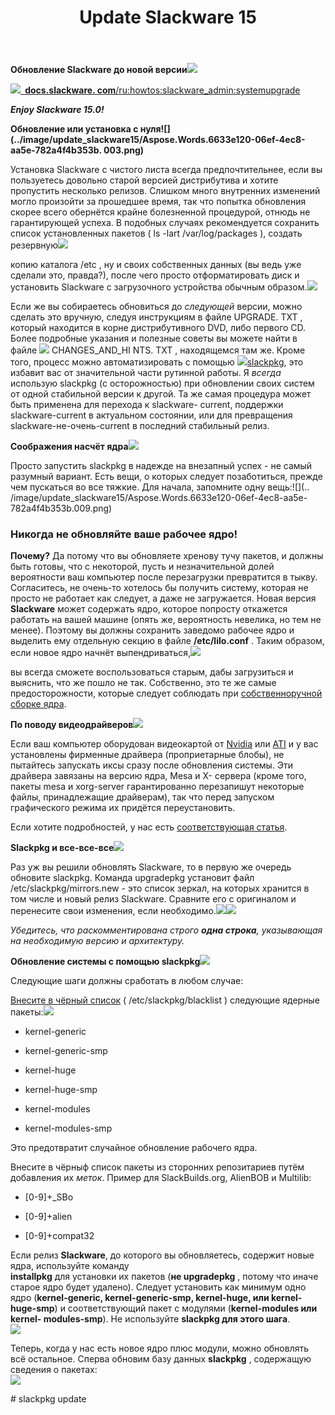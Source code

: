 ﻿---
layout: post
title:  Update Slackware 15
categories: News Slackware
---

**Обновление Slackware до новой версии![](../image/update_slackware15/Aspose.Words.6633e120-06ef-4ec8-aa5e-782a4f4b353b.001.png)**

 ![](../image/update_slackware15/Aspose.Words.6633e120-06ef-4ec8-aa5e-782a4f4b353b.002.png)[` `**docs.slackware.
 com**/ru:howtos:slackware_admin:systemupgrade](https://docs.slackware.com/ru:howtos:slackware_admin:systemupgrade)

***Enjoy Slackware 15.0!***

**Обновление или установка с нуля![](../image/update_slackware15/Aspose.Words.6633e120-06ef-4ec8-aa5e-782a4f4b353b.
 003.png)**

Установка Slackware с чистого листа всегда предпочтительнее, если вы пользуетесь довольно старой версией дистрибутива и хотите пропустить несколько релизов. Слишком много внутренних изменений могло произойти за прошедшее время, так что попытка обновления скорее всего обернётся крайне болезненной процедурой, отнюдь не гарантирующей успеха. В подобных случаях рекомендуется сохранить список установленных пакетов ( ls -lart /var/log/packages ), создать резервную![](../image/update_slackware15/Aspose.Words.6633e120-06ef-4ec8-aa5e-782a4f4b353b.004.png)

копию каталога  /etc , ну и своих собственных данных (вы ведь уже сделали это, правда?), после чего просто отформатировать диск и установить Slackware с загрузочного устройства обычным образом.![](../image/update_slackware15/Aspose.Words.6633e120-06ef-4ec8-aa5e-782a4f4b353b.005.png)

Если же вы собираетесь обновиться до *следующей* версии, можно сделать это вручную, следуя инструкциям в файле  UPGRADE. TXT , который находится в корне дистрибутивного DVD, либо первого CD. Более подробные указания и полезные советы вы можете найти в файле ![](../image/update_slackware15/Aspose.Words.6633e120-06ef-4ec8-aa5e-782a4f4b353b.006.png) CHANGES\_AND\_HI NTS. TXT , находящемся там же. Кроме того, процесс можно автоматизировать с помощью ![](../image/update_slackware15/Aspose.Words.6633e120-06ef-4ec8-aa5e-782a4f4b353b.007.png)[slackpkg](https://docs.slackware.com/ru:slackware:slackpkg), это избавит вас от значительной части рутинной работы. Я *всегда* использую slackpkg (с осторожностью) при обновлении своих систем от одной стабильной версии к другой. Та же самая процедура может быть применена для перехода к slackware- current, поддержки slackware-current в актуальном состоянии, или для превращения slackware-не-очень-current в последний стабильный релиз.

**Соображения насчёт ядра![](../image/update_slackware15/Aspose.Words.6633e120-06ef-4ec8-aa5e-782a4f4b353b.008.png)**

 Просто запустить  slackpkg в надежде на внезапный успех - не самый разумный вариант. Есть вещи, о которых следует 
  позаботиться, прежде чем пускаться во все тяжкие. Для начала, запомните одну вещь:![](..
 /image/update_slackware15/Aspose.Words.6633e120-06ef-4ec8-aa5e-782a4f4b353b.009.png)

### Никогда не обновляйте ваше рабочее ядро!

 **Почему?** Да потому что вы обновляете хренову тучу пакетов, и должны быть готовы, что с 
 некоторой, пусть и 
  незначительной долей вероятности ваш компьютер после перезагрузки превратится в тыкву. 
 Согласитесь, не очень-то 
  хотелось бы получить систему, которая не просто не работает как следует, а даже не загружается.
 Новая версия 
 **Slackware** может содержать ядро, которое попросту откажется работать на вашей машине (опять же, 
  вероятность невелика, но тем не менее). Поэтому вы должны сохранить заведомо рабочее ядро и 
  выделить ему отдельную секцию в файле  **/etc/lilo.conf** . Таким образом, если новое ядро начнёт 
 выпендриваться,![](../image/update_slackware15/Aspose.Words.6633e120-06ef-4ec8-aa5e-782a4f4b353b.010.png)

вы всегда сможете воспользоваться старым, дабы загрузиться и выяснить, что же пошло не так. Собственно, это те же самые предосторожности, которые следует соблюдать при [собственноручной сборке ядра](https://docs.slackware.com/ru:howtos:slackware_admin:kernelbuilding).

**По поводу видеодрайверов![](../image/update_slackware15/Aspose.Words.6633e120-06ef-4ec8-aa5e-782a4f4b353b.011.png)**

Если ваш компьютер оборудован видеокартой от [Nvidia](http://www.nvidia.com/object/unix.html) или [ATI](http://www2.ati.com/drivers/linux/installernotes.html) и у вас установлены фирменные драйвера (проприетарные блобы), не пытайтесь запускать иксы сразу после обновления системы. Эти драйвера завязаны на версию ядра, Mesa и X- сервера (кроме того, пакеты mesa и xorg-server гарантированно перезапишут некоторые файлы, принадлежащие драйверам), так что перед запуском графического режима их придётся переустановить.

Если хотите подробностей, у нас есть [соответствующая статья](https://docs.slackware.com/ru:howtos:hardware:proprietary_graphics_drivers).

**Slackpkg и все-все-все![](../image/update_slackware15/Aspose.Words.6633e120-06ef-4ec8-aa5e-782a4f4b353b.012.png)**

Раз уж вы решили обновлять Slackware, то в первую же очередь обновите slackpkg. Команда  upgradepkg установит файл  /etc/slackpkg/mirrors.new - это список зеркал, на которых хранится в том числе и новый релиз Slackware. Сравните его с оригиналом и перенесите свои изменения, если необходимо.![](../image/update_slackware15/Aspose.Words.6633e120-06ef-4ec8-aa5e-782a4f4b353b.013.png)![](../image/update_slackware15/Aspose.Words.6633e120-06ef-4ec8-aa5e-782a4f4b353b.014.png)

*Убедитесь, что раскомментирована строго **одна строка**, указывающая на необходимую версию и архитектуру.*

**Обновление системы с помощью slackpkg![](../image/update_slackware15/Aspose.Words.6633e120-06ef-4ec8-aa5e-782a4f4b353b.015.png)**

Следующие шаги должны сработать в любом случае:

[Внесите в чёрный список](https://docs.slackware.com/ru:slackware:slackpkg#%D1%87%D1%91%D1%80%D0%BD%D1%8B%D0%B9_%D1%81%D0%BF%D0%B8%D1%81%D0%BE%D0%BA) ( /etc/slackpkg/blacklist ) следующие ядерные пакеты:![](../image/update_slackware15/Aspose.Words.6633e120-06ef-4ec8-aa5e-782a4f4b353b.016.png)

- kernel-generic

- kernel-generic-smp

- kernel-huge

- kernel-huge-smp

- kernel-modules

- kernel-modules-smp

Это предотвратит случайное обновление рабочего ядра.

 Внесите в чёрныф список пакеты из сторонних репозитариев путём добавления их *меток*. Пример 
 для SlackBuilds.org, AlienBOB и Multilib:

- [0-9]+\_SBo

- [0-9]+alien

- [0-9]+compat32

 Если релиз **Slackware**, до которого вы обновляетесь, содержит новые ядра, используйте команду  
  **installpkg** для установки их пакетов (**не  upgradepkg** , потому что иначе старое ядро будет 
  удалено). Следует установить как минимум одно ядро (**kernel-generic, kernel-generic-smp, 
  kernel-huge, или kernel- huge-smp**) и соответствующий пакет с модулями (**kernel-modules или 
 kernel- modules-smp**). Не используйте **slackpkg для этого шага**.                             
 ![](../image/update_slackware15/Aspose.Words.6633e120-06ef-4ec8-aa5e-782a4f4b353b.019.png)

 Теперь, когда у нас есть новое ядро плюс модули, можно обновлять всё остальное. Сперва обновим 
 базу данных  **slackpkg** , содержащую сведения о пакетах:                                      
 ![](../image/update_slackware15/Aspose.Words.6633e120-06ef-4ec8-aa5e-782a4f4b353b.020.png)

\# slackpkg update


<style type="text/css">
   a.red:link { text-decoration: none;}
   A:visited { text-decoration: none; }
   A:active { text-decoration: none; }
   a.red:hover { 
    font-size: 18px; /* Размер шрифта */
    font-weight: bold; /* Жирное начертание */
    color: blue; /* Цвет ссылки */
   /* border: 2px solid black;*/ /* Красная рамка при наведении курсора на ссылку */
   }
</style>


